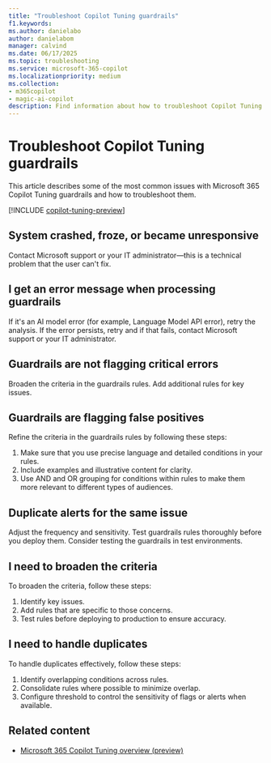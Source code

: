 ```yaml
---
title: "Troubleshoot Copilot Tuning guardrails"
f1.keywords:
ms.author: danielabo
author: danielabom
manager: calvind
ms.date: 06/17/2025
ms.topic: troubleshooting
ms.service: microsoft-365-copilot
ms.localizationpriority: medium
ms.collection:
- m365copilot
- magic-ai-copilot
description: Find information about how to troubleshoot Copilot Tuning guardrails.
---
```


# Troubleshoot Copilot Tuning guardrails

This article describes some of the most common issues with Microsoft 365 Copilot Tuning guardrails and how to troubleshoot them.

[!INCLUDE [copilot-tuning-preview](includes/copilot-tuning-preview.md)]

## System crashed, froze, or became unresponsive

Contact Microsoft support or your IT administrator—this is a technical problem that the user can't fix.

## I get an error message when processing guardrails 

If it's an AI model error (for example, Language Model API error), retry the analysis. If the error persists, retry and if that fails, contact Microsoft support or your IT administrator.

## Guardrails are not flagging critical errors

Broaden the criteria in the guardrails rules. Add additional rules for key issues.

## Guardrails are flagging false positives

Refine the criteria in the guardrails rules by following these steps:

1. Make sure that you use precise language and detailed conditions in your rules.
2. Include examples and illustrative content for clarity.
3. Use AND and OR grouping for conditions within rules to make them more relevant to different types of audiences.

## Duplicate alerts for the same issue

Adjust the frequency and sensitivity. Test guardrails rules thoroughly before you deploy them. Consider testing the guardrails in test environments.

## I need to broaden the criteria

To broaden the criteria, follow these steps:

   1. Identify key issues.
   2. Add rules that are specific to those concerns.
   3. Test rules before deploying to production to ensure accuracy.

## I need to handle duplicates

To handle duplicates effectively, follow these steps:

  1. Identify overlapping conditions across rules.
  2. Consolidate rules where possible to minimize overlap.
  3. Configure threshold to control the sensitivity of flags or alerts when available.

## Related content

- [Microsoft 365 Copilot Tuning overview (preview)](copilot-tuning-overview.md)

